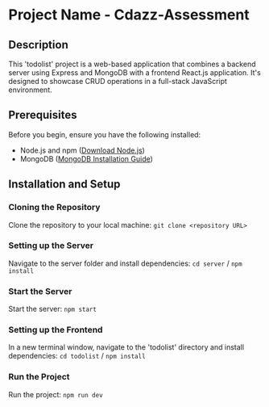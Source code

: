 # Project Name - Cdazz-Assessment

## Description
This 'todolist' project is a web-based application that combines a backend server using Express and MongoDB with a frontend React.js application. It's designed to showcase CRUD operations in a full-stack JavaScript environment.

## Prerequisites
Before you begin, ensure you have the following installed:
- Node.js and npm ([Download Node.js](https://nodejs.org/))
- MongoDB ([MongoDB Installation Guide](https://docs.mongodb.com/manual/installation/))

## Installation and Setup

### Cloning the Repository
Clone the repository to your local machine: ```git clone <repository URL>```

### Setting up the Server
Navigate to the server folder and install dependencies: ```cd server``` / ```npm install```

### Start the Server
Start the server: ```npm start```

### Setting up the Frontend
In a new terminal window, navigate to the 'todolist' directory and install dependencies: ```cd todolist``` / ```npm install```

### Run the Project
Run the project: ```npm run dev```

